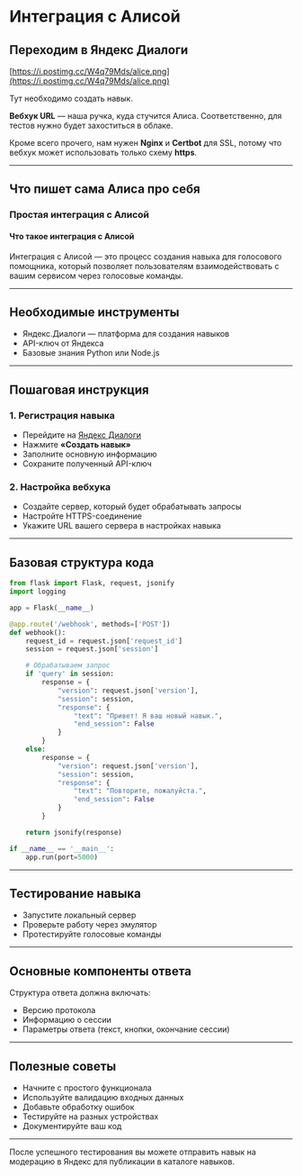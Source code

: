 
# Интеграция с Алисой

## Переходим в Яндекс Диалоги

[https://i.postimg.cc/W4q79Mds/alice.png](https://i.postimg.cc/W4q79Mds/alice.png)

Тут необходимо создать навык.

**Вебхук URL** — наша ручка, куда стучится Алиса. Соответственно, для тестов нужно будет захоститься в облаке.

Кроме всего прочего, нам нужен **Nginx** и **Certbot** для SSL, потому что вебхук может использовать только схему **https**.

---

## Что пишет сама Алиса про себя

### Простая интеграция с Алисой

#### Что такое интеграция с Алисой

Интеграция с Алисой — это процесс создания навыка для голосового помощника, который позволяет пользователям взаимодействовать с вашим сервисом через голосовые команды.

---

## Необходимые инструменты

- Яндекс.Диалоги — платформа для создания навыков  
- API-ключ от Яндекса  
- Базовые знания Python или Node.js  

---

## Пошаговая инструкция

### 1. Регистрация навыка

- Перейдите на [Яндекс Диалоги](https://dialogs.yandex.ru/developer/)
- Нажмите **«Создать навык»**
- Заполните основную информацию
- Сохраните полученный API-ключ

### 2. Настройка вебхука

- Создайте сервер, который будет обрабатывать запросы
- Настройте HTTPS-соединение
- Укажите URL вашего сервера в настройках навыка

---

## Базовая структура кода

```python
from flask import Flask, request, jsonify
import logging

app = Flask(__name__)

@app.route('/webhook', methods=['POST'])
def webhook():
    request_id = request.json['request_id']
    session = request.json['session']

    # Обрабатываем запрос
    if 'query' in session:
        response = {
            "version": request.json['version'],
            "session": session,
            "response": {
                "text": "Привет! Я ваш новый навык.",
                "end_session": False
            }
        }
    else:
        response = {
            "version": request.json['version'],
            "session": session,
            "response": {
                "text": "Повторите, пожалуйста.",
                "end_session": False
            }
        }

    return jsonify(response)

if __name__ == '__main__':
    app.run(port=5000)
```

---

## Тестирование навыка

- Запустите локальный сервер  
- Проверьте работу через эмулятор  
- Протестируйте голосовые команды  

---

## Основные компоненты ответа

Структура ответа должна включать:

- Версию протокола  
- Информацию о сессии  
- Параметры ответа (текст, кнопки, окончание сессии)  

---

## Полезные советы

- Начните с простого функционала  
- Используйте валидацию входных данных  
- Добавьте обработку ошибок  
- Тестируйте на разных устройствах  
- Документируйте ваш код  

---

После успешного тестирования вы можете отправить навык на модерацию в Яндекс для публикации в каталоге навыков.
